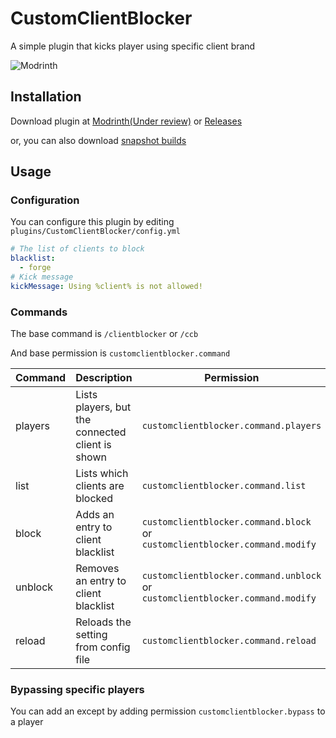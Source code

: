 # CustomClientBlocker

A simple plugin that kicks player using specific client brand

![Modrinth](https://img.shields.io/modrinth/dt/xsOXeDko?logo=modrinth&label=Modrinth)

## Installation

Download plugin at [Modrinth(Under review)](https://modrinth.com/plugin/custom-client-blocker) or [Releases](https://github.com/pikokr/CustomClientBlocker/releases) 

or, you can also download [snapshot builds](https://jenkins.paring.moe/job/Paper/job/CustomClientBlocker/)

## Usage

### Configuration

You can configure this plugin by editing `plugins/CustomClientBlocker/config.yml`

```yaml
# The list of clients to block
blacklist:
  - forge
# Kick message
kickMessage: Using %client% is not allowed!
```

### Commands

The base command is `/clientblocker` or `/ccb`

And base permission is `customclientblocker.command`

| Command | Description                                      | Permission                                                                     |
|---------|--------------------------------------------------|--------------------------------------------------------------------------------|
| players | Lists players, but the connected client is shown | `customclientblocker.command.players`                                          |
| list    | Lists which clients are blocked                  | `customclientblocker.command.list`                                             |
| block   | Adds an entry to client blacklist                | `customclientblocker.command.block` or `customclientblocker.command.modify`    |
| unblock | Removes an entry to client blacklist             | `customclientblocker.command.unblock`  or `customclientblocker.command.modify` |
| reload  | Reloads the setting from config file             | `customclientblocker.command.reload`                                           |

### Bypassing specific players

You can add an except by adding permission `customclientblocker.bypass` to a player
